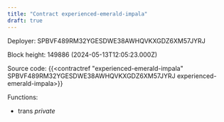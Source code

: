 ```yaml
---
title: "Contract experienced-emerald-impala"
draft: true
---
```

Deployer: SPBVF489RM32YGESDWE38AWHQVKXGDZ6XM57JYRJ


 



Block height: 149886 (2024-05-13T12:05:23.000Z)

Source code: {{<contractref "experienced-emerald-impala" SPBVF489RM32YGESDWE38AWHQVKXGDZ6XM57JYRJ experienced-emerald-impala>}}

Functions:

* trans _private_
